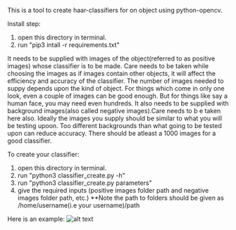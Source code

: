 This is a tool to create haar-classifiers for on object using python-opencv.

Install step:
1. open this directory in terminal.
2. run "pip3 intall -r requirements.txt"

It needs to be supplied with images of the object(referred to as positive images) whose classifier is to be made. Care needs to be taken while choosing the images as if images contain other objects, it will affect the efficiency and accuracy of the classifier. The number of images needed to suppy depends upon the kind of object. For things which come in only one look, even a couple of images can be good enough. But for things like say a human face, you may need even hundreds.
It also needs to be supplied with background images(also called negative images).Care needs to b e taken here also. Ideally the images you supply should be similar to what you will be testing upoon. Too different backgrounds than what going to be tested upon can reduce accuracy. There should be atleast a 1000 images for a good classifier.

To create your classifier:
1. open this directory in terminal.
2. run "python3 classifier_create.py -h"
3. run "python3 classifier_create.py parameters"
4. give the required inputs (positive images folder path and negative images folder path, etc.)
	**Note the path to folders should be given as /home/username(i.e your username)/path

Here is an example:
![alt text](https://raw.githubusercontent.com/KubricIO/object-detection/master/haar-classification/example.png)


